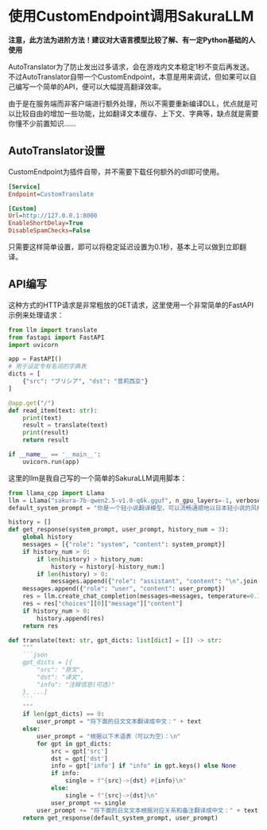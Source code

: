 # 使用CustomEndpoint调用SakuraLLM

**注意，此方法为进阶方法！建议对大语言模型比较了解、有一定Python基础的人使用**

AutoTranslator为了防止发出过多请求，会在游戏内文本稳定1秒不变后再发送。不过AutoTranslator自带一个CustomEndpoint，本意是用来调试，但如果可以自己编写一个简单的API，便可以大幅提高翻译效率。

由于是在服务端而非客户端进行额外处理，所以不需要重新编译DLL，优点就是可以比较自由的增加一些功能，比如翻译文本缓存、上下文、字典等，缺点就是需要你懂不少前置知识……

## AutoTranslator设置

CustomEndpoint为插件自带，并不需要下载任何额外的dll即可使用。

```ini
[Service]
Endpoint=CustomTranslate

[Custom]
Url=http://127.0.0.1:8000
EnableShortDelay=True
DisableSpamChecks=False
```

只需要这样简单设置，即可以将稳定延迟设置为0.1秒，基本上可以做到立即翻译。

## API编写

这种方式的HTTP请求是非常粗放的GET请求，这里使用一个非常简单的FastAPI示例来处理请求：

```python
from llm import translate
from fastapi import FastAPI
import uvicorn

app = FastAPI()
# 用于设定专有名词的字典表
dicts = [
    {"src": "プリシア", "dst": "普莉西亚"}
]

@app.get("/")
def read_item(text: str):
    print(text)
    result = translate(text)
    print(result)
    return result

if __name__ == '__main__':
    uvicorn.run(app)
```

这里的llm是我自己写的一个简单的SakuraLLM调用脚本：

```python
from llama_cpp import Llama
llm = Llama("sakura-7b-qwen2.5-v1.0-q6k.gguf", n_gpu_layers=-1, verbose=False)
default_system_prompt = "你是一个轻小说翻译模型，可以流畅通顺地以日本轻小说的风格将日文翻译成简体中文，并联系上下文正确使用人称代词，不擅自添加原文中没有的代词。"

history = []
def get_response(system_prompt, user_prompt, history_num = 3):
    global history
    messages = [{"role": "system", "content": system_prompt}]
    if history_num > 0:
        if len(history) > history_num:
            history = history[-history_num:]
        if len(history) > 0:
            messages.append({"role": "assistant", "content": "\n".join(history)})
    messages.append({"role": "user", "content": user_prompt})
    res = llm.create_chat_completion(messages=messages, temperature=0.1, top_p=0.3, repeat_penalty=1, max_tokens=512, frequency_penalty=0.2)
    res = res["choices"][0]["message"]["content"]
    if history_num > 0:
        history.append(res)
    return res

def translate(text: str, gpt_dicts: list[dict] = []) -> str:
    """
    ```json
    gpt_dicts = [{
        "src": "原文",
        "dst": "译文",
        "info": "注释信息(可选)"
    }, ...]
    ```
    """
    if len(gpt_dicts) == 0:
        user_prompt = "将下面的日文文本翻译成中文：" + text
    else:
        user_prompt = "根据以下术语表（可以为空）：\n"
        for gpt in gpt_dicts:
            src = gpt['src']
            dst = gpt['dst']
            info = gpt['info'] if "info" in gpt.keys() else None
            if info:
                single = f"{src}->{dst} #{info}\n"
            else:
                single = f"{src}->{dst}\n"
            user_prompt += single
        user_prompt += "将下面的日文文本根据对应关系和备注翻译成中文：" + text
    return get_response(default_system_prompt, user_prompt)
```
